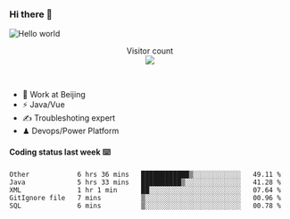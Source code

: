 ### Hi there 👋

<img src="https://raw.githubusercontent.com/sagar-viradiya/sagar-viradiya/master/resources/banner.png" alt="Hello world">
<p align="center"> 
  Visitor count<br/>
  <img src="https://profile-counter.glitch.me/youszoe/count.svg" />
</p>
<br/>

- 🍻 Work at Beijing 
- ⚡  Java/Vue
- ✍️  Troubleshoting expert
- ♟  Devops/Power Platform 

#### Coding status last week ⌨️

<!--START_SECTION:waka-->
```text
Other            6 hrs 36 mins   ████████████▒░░░░░░░░░░░░   49.11 % 
Java             5 hrs 33 mins   ██████████▒░░░░░░░░░░░░░░   41.28 % 
XML              1 hr 1 min      ██░░░░░░░░░░░░░░░░░░░░░░░   07.64 % 
GitIgnore file   7 mins          ▒░░░░░░░░░░░░░░░░░░░░░░░░   00.96 % 
SQL              6 mins          ▒░░░░░░░░░░░░░░░░░░░░░░░░   00.78 % 
```
<!--END_SECTION:waka-->

<br/>
<center><img src="http://ghchart.rshah.org/409ba5/yousazoe" alt="" /></center>


